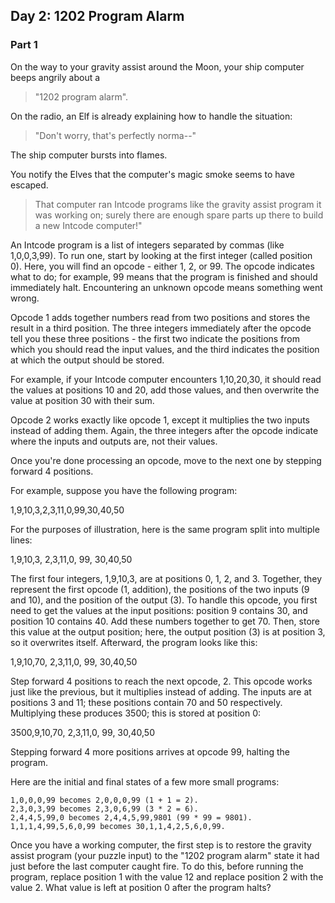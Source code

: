 ## Day 2: 1202 Program Alarm
### Part 1

On the way to your gravity assist around the Moon, your ship computer beeps angrily about a 

> "1202 program alarm". 

On the radio, an Elf is already explaining how to handle the situation: 

> "Don't worry, that's perfectly norma--" 

The ship computer bursts into flames.

You notify the Elves that the computer's magic smoke seems to have escaped. 

> That computer ran Intcode programs like the gravity assist program it was working on; 
> surely there are enough spare parts up there to build a new Intcode computer!"

An Intcode program is a list of integers separated by commas (like 1,0,0,3,99). 
To run one, start by looking at the first integer (called position 0). 
Here, you will find an opcode - either 1, 2, or 99. 
The opcode indicates what to do; for example, 99 means that the program is finished and should immediately halt. 
Encountering an unknown opcode means something went wrong.

Opcode 1 adds together numbers read from two positions and stores the result in a third position. 
The three integers immediately after the opcode tell you these three positions - the first two indicate the 
positions from which you should read the input values, and the third indicates the 
position at which the output should be stored.

For example, if your Intcode computer encounters 1,10,20,30, it should read the values at positions 10 and 20, 
add those values, and then overwrite the value at position 30 with their sum.

Opcode 2 works exactly like opcode 1, except it multiplies the two inputs instead of adding them. Again, the 
three integers after the opcode indicate where the inputs and outputs are, not their values.

Once you're done processing an opcode, move to the next one by stepping forward 4 positions.

For example, suppose you have the following program:

1,9,10,3,2,3,11,0,99,30,40,50

For the purposes of illustration, here is the same program split into multiple lines:

1,9,10,3,
2,3,11,0,
99,
30,40,50

The first four integers, 1,9,10,3, are at positions 0, 1, 2, and 3. Together, they represent the first opcode 
(1, addition), the positions of the two inputs (9 and 10), and the position of the output (3). To handle this 
opcode, you first need to get the values at the input positions: position 9 contains 30, and position 10 
contains 40. Add these numbers together to get 70. Then, store this value at the output position; here, the 
output position (3) is at position 3, so it overwrites itself. Afterward, the program looks like this:

1,9,10,70,
2,3,11,0,
99,
30,40,50

Step forward 4 positions to reach the next opcode, 2. This opcode works just like the previous, but it 
multiplies instead of adding. The inputs are at positions 3 and 11; these positions contain 70 and 50 
respectively. Multiplying these produces 3500; this is stored at position 0:

3500,9,10,70,
2,3,11,0,
99,
30,40,50

Stepping forward 4 more positions arrives at opcode 99, halting the program.

Here are the initial and final states of a few more small programs:

    1,0,0,0,99 becomes 2,0,0,0,99 (1 + 1 = 2).
    2,3,0,3,99 becomes 2,3,0,6,99 (3 * 2 = 6).
    2,4,4,5,99,0 becomes 2,4,4,5,99,9801 (99 * 99 = 9801).
    1,1,1,4,99,5,6,0,99 becomes 30,1,1,4,2,5,6,0,99.

Once you have a working computer, the first step is to restore the gravity assist program (your puzzle input) 
to the "1202 program alarm" state it had just before the last computer caught fire. To do this, before running 
the program, replace position 1 with the value 12 and replace position 2 with the value 2. What value is left 
at position 0 after the program halts?
